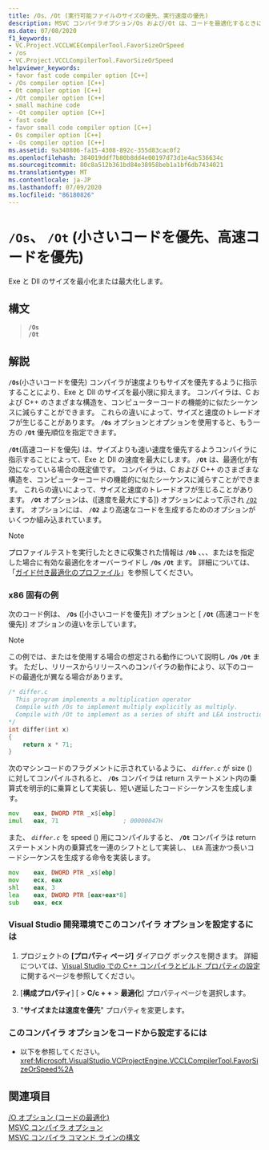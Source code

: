 ```yaml
---
title: /Os、/Ot (実行可能ファイルのサイズの優先、実行速度の優先)
description: MSVC コンパイラオプション/Os および/Ot は、コードを最適化するときにサイズまたは速度を優先するかどうかを指定します。
ms.date: 07/08/2020
f1_keywords:
- VC.Project.VCCLWCECompilerTool.FavorSizeOrSpeed
- /os
- VC.Project.VCCLCompilerTool.FavorSizeOrSpeed
helpviewer_keywords:
- favor fast code compiler option [C++]
- /Os compiler option [C++]
- Ot compiler option [C++]
- /Ot compiler option [C++]
- small machine code
- -Ot compiler option [C++]
- fast code
- favor small code compiler option [C++]
- Os compiler option [C++]
- -Os compiler option [C++]
ms.assetid: 9a340806-fa15-4308-892c-355d83cac0f2
ms.openlocfilehash: 384019ddf7b80b8dd4e00197d73d1e4ac536634c
ms.sourcegitcommit: 80c8a512b361bd84e38958beb1a1bf6db7434021
ms.translationtype: MT
ms.contentlocale: ja-JP
ms.lasthandoff: 07/09/2020
ms.locfileid: "86180826"
---
```

# <a name="os-ot-favor-small-code-favor-fast-code"></a>`/Os`、 `/Ot` (小さいコードを優先、高速コードを優先)

Exe と Dll のサイズを最小化または最大化します。

## <a name="syntax"></a>構文

> **`/Os`**\
> **`/Ot`**

## <a name="remarks"></a>解説

**`/Os`**(小さいコードを優先) コンパイラが速度よりもサイズを優先するように指示することにより、Exe と Dll のサイズを最小限に抑えます。 コンパイラは、C および C++ のさまざまな構造を、コンピューターコードの機能的に似たシーケンスに減らすことができます。 これらの違いによって、サイズと速度のトレードオフが生じることがあります。 **`/Os`** オプションとオプションを使用すると、もう一方の **`/Ot`** 優先順位を指定できます。

**`/Ot`**(高速コードを優先) は、サイズよりも速い速度を優先するようコンパイラに指示することによって、Exe と Dll の速度を最大にします。 **`/Ot`** は、最適化が有効になっている場合の既定値です。 コンパイラは、C および C++ のさまざまな構造を、コンピューターコードの機能的に似たシーケンスに減らすことができます。 これらの違いによって、サイズと速度のトレードオフが生じることがあります。 **`/Ot`** オプションは、([速度を最大にする]) オプションによって示され [`/O2`](o1-o2-minimize-size-maximize-speed.md) ます。 オプションには、 **`/O2`** より高速なコードを生成するためのオプションがいくつか組み込まれています。

> [!NOTE]
> プロファイルテストを実行したときに収集された情報は **`/Ob`** 、、、またはを指定した場合に有効な最適化をオーバーライドし **`/Os`** **`/Ot`** ます。 詳細については、「[ガイド付き最適化のプロファイル](../profile-guided-optimizations.md)」を参照してください。

### <a name="x86-specific-example"></a>x86 固有の例

次のコード例は、 **`/Os`** ([小さいコードを優先]) オプションと [ **`/Ot`** (高速コードを優先)] オプションの違いを示しています。

> [!NOTE]
> この例では、またはを使用する場合の想定される動作について説明し **`/Os`** **`/Ot`** ます。 ただし、リリースからリリースへのコンパイラの動作により、以下のコードの最適化が異なる場合があります。

```c
/* differ.c
  This program implements a multiplication operator
  Compile with /Os to implement multiply explicitly as multiply.
  Compile with /Ot to implement as a series of shift and LEA instructions.
*/
int differ(int x)
{
    return x * 71;
}
```

次のマシンコードのフラグメントに示されているように、 *`differ.c`* が size () に対してコンパイルされると、 **`/Os`** コンパイラは return ステートメント内の乗算式を明示的に乗算として実装し、短い遅延したコードシーケンスを生成します。

```asm
mov    eax, DWORD PTR _x$[ebp]
imul   eax, 71                  ; 00000047H
```

また、 *`differ.c`* を speed () 用にコンパイルすると、 **`/Ot`** コンパイラは return ステートメント内の乗算式を一連のシフトとして実装し、 `LEA` 高速かつ長いコードシーケンスを生成する命令を実装します。

```asm
mov    eax, DWORD PTR _x$[ebp]
mov    ecx, eax
shl    eax, 3
lea    eax, DWORD PTR [eax+eax*8]
sub    eax, ecx
```

### <a name="to-set-this-compiler-option-in-the-visual-studio-development-environment"></a>Visual Studio 開発環境でこのコンパイラ オプションを設定するには

1. プロジェクトの **[プロパティ ページ]** ダイアログ ボックスを開きます。 詳細については、[Visual Studio での C++ コンパイラとビルド プロパティの設定](../working-with-project-properties.md)に関するページを参照してください。

1. [**構成プロパティ**] [  >  **C/c + +**  >  **最適化**] プロパティページを選択します。

1. "**サイズまたは速度を優先**" プロパティを変更します。

### <a name="to-set-this-compiler-option-programmatically"></a>このコンパイラ オプションをコードから設定するには

- 以下を参照してください。<xref:Microsoft.VisualStudio.VCProjectEngine.VCCLCompilerTool.FavorSizeOrSpeed%2A>

## <a name="see-also"></a>関連項目

[/O オプション (コードの最適化)](o-options-optimize-code.md)<br/>
[MSVC コンパイラ オプション](compiler-options.md)<br/>
[MSVC コンパイラ コマンド ラインの構文](compiler-command-line-syntax.md)

